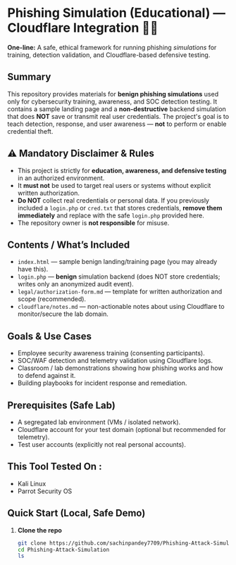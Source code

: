 # Phishing Simulation (Educational) — Cloudflare Integration 🔐📣

**One-line:** A safe, ethical framework for running phishing *simulations* for training, detection validation, and Cloudflare-based defensive testing.

## Summary
This repository provides materials for **benign phishing simulations** used only for cybersecurity training, awareness, and SOC detection testing. It contains a sample landing page and a **non-destructive** backend simulation that does **NOT** save or transmit real user credentials. The project's goal is to teach detection, response, and user awareness — **not** to perform or enable credential theft.

## ⚠️ Mandatory Disclaimer & Rules
- This project is strictly for **education, awareness, and defensive testing** in an authorized environment.  
- It **must not** be used to target real users or systems without explicit written authorization.  
- **Do NOT** collect real credentials or personal data. If you previously included a `login.php` or `cred.txt` that stores credentials, **remove them immediately** and replace with the safe `login.php` provided here.  
- The repository owner is **not responsible** for misuse.

## Contents / What’s Included
- `index.html` — sample benign landing/training page (you may already have this).  
- `login.php` — **benign** simulation backend (does NOT store credentials; writes only an anonymized audit event).  
- `legal/authorization-form.md` — template for written authorization and scope (recommended).  
- `cloudflare/notes.md` — non-actionable notes about using Cloudflare to monitor/secure the lab domain.

## Goals & Use Cases
- Employee security awareness training (consenting participants).  
- SOC/WAF detection and telemetry validation using Cloudflare logs.  
- Classroom / lab demonstrations showing how phishing works and how to defend against it.  
- Building playbooks for incident response and remediation.

## Prerequisites (Safe Lab)
- A segregated lab environment (VMs / isolated network).  
- Cloudflare account for your test domain (optional but recommended for telemetry).  
- Test user accounts (explicitly not real personal accounts).

## This Tool Tested On : 
- Kali Linux
- Parrot Security OS

## Quick Start (Local, Safe Demo)

1. **Clone the repo**
   ```bash
   git clone https://github.com/sachinpandey7709/Phishing-Attack-Simulation-.git
   cd Phishing-Attack-Simulation
   ls
   
